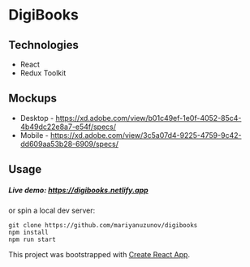 # DigiBooks

####

## Technologies

- React
- Redux Toolkit

## Mockups

- Desktop - https://xd.adobe.com/view/b01c49ef-1e0f-4052-85c4-4b49dc22e8a7-e54f/specs/
- Mobile - https://xd.adobe.com/view/3c5a07d4-9225-4759-9c42-dd609aa53b28-6909/specs/

## Usage

##### Live demo: https://digibooks.netlify.app

or spin a local dev server:

```
git clone https://github.com/mariyanuzunov/digibooks
npm install
npm run start
```

This project was bootstrapped with [Create React App](https://github.com/facebook/create-react-app).

